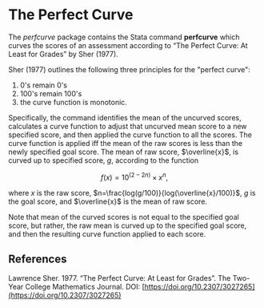 # The Perfect Curve

The *perfcurve* package contains the Stata command **perfcurve** which curves the scores of an assessment according to “The Perfect Curve: At Least for Grades” by Sher (1977).

Sher (1977) outlines the following three principles for the "perfect curve":
1. 0's remain 0's
2. 100's remain 100's
3. the curve function is monotonic.

Specifically, the command identifies the mean of the uncurved scores, calculates a curve function to adjust that uncurved mean score to a new specified score, and then applied the curve function to all the scores. The curve function is applied iff the mean of the raw scores is less than the newly specified goal score.  The mean of raw score, $\overline{x}$, is curved up to specified score, $g$, according to the function 

$$f(x)=10^{(2-2n)} \times x^{n},$$

where $x$ is the raw score, $n=\frac{log(g/100)}{log(\overline{x}/100)}$, $g$ is the goal score, and $\overline{x}$ is the mean of raw score.

Note that mean of the curved scores is not equal to the specified goal score, but rather, the raw mean is curved up to the specified goal score, and then the resulting curve function applied to each score.

## References
Lawrence Sher. 1977. “The Perfect Curve: At Least for Grades”.  The Two-Year College Mathematics Journal. DOI: [https://doi.org/10.2307/3027265](https://doi.org/10.2307/3027265)


